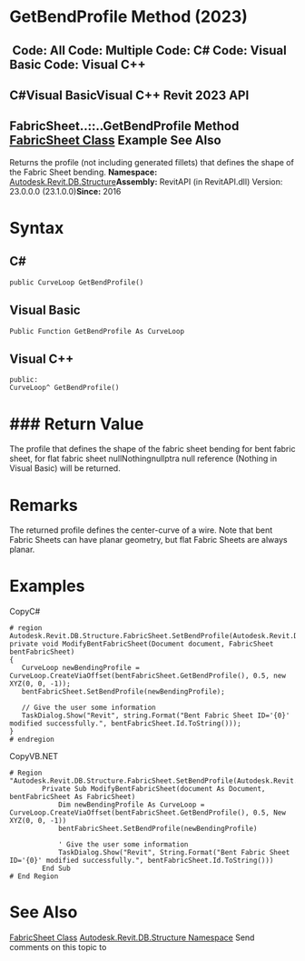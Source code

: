 # GetBendProfile Method (2023)

﻿
 Code: All Code: Multiple Code: C# Code: Visual Basic Code: Visual C++   
---  
C#Visual BasicVisual C++
Revit 2023 API  
---  
FabricSheet..::..GetBendProfile Method   
[FabricSheet Class](1f420619-ab30-942a-e5b6-028b7ff3889f.md "FabricSheet Class") Example See Also  
---  
Returns the profile (not including generated fillets) that defines the shape of the Fabric Sheet bending. 
**Namespace:** [Autodesk.Revit.DB.Structure](d586b341-f687-9d90-e96d-255806b7d4fc.md "Autodesk.Revit.DB.Structure Namespace")**Assembly:** RevitAPI (in RevitAPI.dll) Version: 23.0.0.0 (23.1.0.0)**Since:** 2016 
# Syntax
C#  
---  
```text
public CurveLoop GetBendProfile()
```
  
Visual Basic  
---  
```text
Public Function GetBendProfile As CurveLoop
```
  
Visual C++  
---  
```text
public:
CurveLoop^ GetBendProfile()
```
  
# ### Return Value
The profile that defines the shape of the fabric sheet bending for bent fabric sheet, for flat fabric sheet nullNothingnullptra null reference (Nothing in Visual Basic) will be returned. 
# Remarks
The returned profile defines the center-curve of a wire. Note that bent Fabric Sheets can have planar geometry, but flat Fabric Sheets are always planar. 
# Examples
CopyC#
```text
# region Autodesk.Revit.DB.Structure.FabricSheet.SetBendProfile(Autodesk.Revit.DB.CurveLoop)
private void ModifyBentFabricSheet(Document document, FabricSheet bentFabricSheet)
{
   CurveLoop newBendingProfile = CurveLoop.CreateViaOffset(bentFabricSheet.GetBendProfile(), 0.5, new XYZ(0, 0, -1));
   bentFabricSheet.SetBendProfile(newBendingProfile);

   // Give the user some information
   TaskDialog.Show("Revit", string.Format("Bent Fabric Sheet ID='{0}' modified successfully.", bentFabricSheet.Id.ToString()));
}
# endregion
```

CopyVB.NET
```text
# Region "Autodesk.Revit.DB.Structure.FabricSheet.SetBendProfile(Autodesk.Revit.DB.CurveLoop)"
        Private Sub ModifyBentFabricSheet(document As Document, bentFabricSheet As FabricSheet)
            Dim newBendingProfile As CurveLoop = CurveLoop.CreateViaOffset(bentFabricSheet.GetBendProfile(), 0.5, New XYZ(0, 0, -1))
            bentFabricSheet.SetBendProfile(newBendingProfile)

            ' Give the user some information
            TaskDialog.Show("Revit", String.Format("Bent Fabric Sheet ID='{0}' modified successfully.", bentFabricSheet.Id.ToString()))
        End Sub
# End Region
```

# See Also
[FabricSheet Class](1f420619-ab30-942a-e5b6-028b7ff3889f.md "FabricSheet Class")
[Autodesk.Revit.DB.Structure Namespace](d586b341-f687-9d90-e96d-255806b7d4fc.md "Autodesk.Revit.DB.Structure Namespace")
Send comments on this topic to 